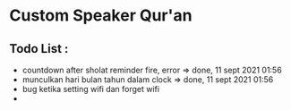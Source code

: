 # Custom Speaker Qur'an

## Todo List :
- countdown after sholat reminder fire, error => done, 11 sept 2021 01:56
- munculkan hari bulan tahun dalam clock => done, 11 sept 2021 01:56
- bug ketika setting wifi dan forget wifi
- 